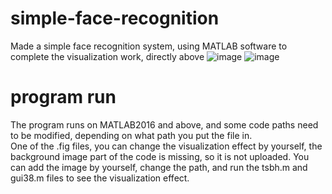 # simple-face-recognition
Made a simple face recognition system, using MATLAB software to complete the visualization work, directly above 
![image](https://user-images.githubusercontent.com/75597409/160746860-f262cbf4-d6bb-480a-b14f-892f80c51464.png)
![image](https://user-images.githubusercontent.com/75597409/160746806-c200ad30-2fef-4596-8cad-2550eb70f3b6.png)
# program run
The program runs on MATLAB2016 and above, and some code paths need to be modified, depending on what path you put the file in.  
One of the .fig files, you can change the visualization effect by yourself, the background image part of the code is missing, so it is not uploaded. You can add the image by yourself, change the path, and run the tsbh.m and gui38.m files to see the visualization effect.
